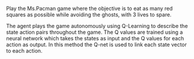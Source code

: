 Play the Ms.Pacman game where the objective is to eat as many red squares as possible while avoiding the ghosts, with 3 lives to spare. 

The agent plays the game autonomously using Q-Learning to describe the state action pairs throughout the game. The Q values are trained using a neural network which
takes the states as input and the Q values for each action as output. In this method the Q-net is used to link each state vector to each action.  